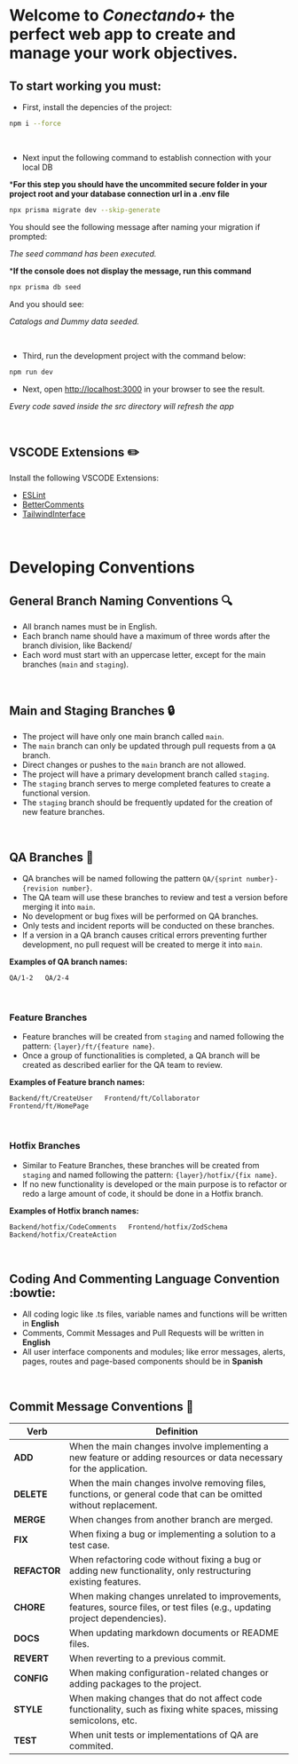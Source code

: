 # Welcome to *Conectando+* the perfect web app to create and manage your work objectives.

## To start working you must:


- First, install the depencies of the project:

```sh
npm i --force
```
$~$

- Next input the following command to establish connection with your local DB 

***For this step you should have the uncommited secure folder in your project root and your database connection url in a .env file**

```sh prisma
npx prisma migrate dev --skip-generate
```
You should see the following message after naming your migration if prompted:

*The seed command has been executed.*
$~$

***If the console does not display the  message, run this command**
```sh prisma
npx prisma db seed
```
And you should see:

*Catalogs and Dummy data seeded.*

$~$
- Third, run the development project with the command below:

```sh
npm run dev
```

- Next, open [http://localhost:3000](http://localhost:3000) in your browser to see the result.

*Every code saved inside the src directory will refresh the app*

$~$

## VSCODE Extensions :pencil2:
Install the following VSCODE Extensions:
- [ESLint](https://marketplace.visualstudio.com/items?itemName=dbaeumer.vscode-eslint)
- [BetterComments](https://marketplace.visualstudio.com/items?itemName=aaron-bond.better-comments)
- [TailwindInterface](https://marketplace.visualstudio.com/items?itemName=bradlc.vscode-tailwindcss)

$~$
# Developing Conventions

## General Branch Naming Conventions :mag:
- All branch names must be in English.
- Each branch name should have a maximum of three words after the branch division, like Backend/
- Each word must start with an uppercase letter, except for the main branches (`main` and `staging`).

$~$

## Main and Staging Branches :lock:
- The project will have only one main branch called `main`.
- The `main` branch can only be updated through pull requests from a `QA` branch.
- Direct changes or pushes to the `main` branch are not allowed.
- The project will have a primary development branch called `staging`.
- The `staging` branch serves to merge completed features to create a functional version.
- The `staging` branch should be frequently updated for the creation of new feature branches.

$~$

## QA Branches :wrench:
- QA branches will be named following the pattern `QA/{sprint number}-{revision number}`.
- The QA team will use these branches to review and test a version before merging it into `main`.
- No development or bug fixes will be performed on QA branches.
- Only tests and incident reports will be conducted on these branches.
- If a version in a QA branch causes critical errors preventing further development, no pull request will be created to merge it into `main`.

**Examples of QA branch names:**
```
QA/1-2   QA/2-4
```

$~$

### Feature Branches
- Feature branches will be created from `staging` and named following the pattern: `{layer}/ft/{feature name}`.
- Once a group of functionalities is completed, a QA branch will be created as described earlier for the QA team to review.

**Examples of Feature branch names:**
```
Backend/ft/CreateUser   Frontend/ft/Collaborator   Frontend/ft/HomePage
```

$~$

### Hotfix Branches 
- Similar to Feature Branches, these branches will be created from `staging` and named following the pattern: `{layer}/hotfix/{fix name}`.
- If no new functionality is developed or the main purpose is to refactor or redo a large amount of code, it should be done in a Hotfix branch.

**Examples of Hotfix branch names:**
```
Backend/hotfix/CodeComments   Frontend/hotfix/ZodSchema   Backend/hotfix/CreateAction
```

$~$

## Coding And Commenting Language Convention :bowtie:
- All coding logic like .ts files, variable names and functions will be written in **English**
- Comments, Commit Messages and Pull Requests will be written in **English**
- All user interface components and modules; like error messages, alerts, pages, routes and page-based components should be in **Spanish**

$~$

## Commit Message Conventions :incoming_envelope:
| Verb      | Definition |
|-----------|------------|
| **ADD**   | When the main changes involve implementing a new feature or adding resources or data necessary for the application. |
| **DELETE** | When the main changes involve removing files, functions, or general code that can be omitted without replacement. |
| **MERGE**  | When changes from another branch are merged. |
| **FIX**    | When fixing a bug or implementing a solution to a test case. |
| **REFACTOR** | When refactoring code without fixing a bug or adding new functionality, only restructuring existing features. |
| **CHORE**  | When making changes unrelated to improvements, features, source files, or test files (e.g., updating project dependencies). |
| **DOCS**   | When updating markdown documents or README files. |
| **REVERT** | When reverting to a previous commit. |
| **CONFIG** | When making configuration-related changes or adding packages to the project. |
| **STYLE**  | When making changes that do not affect code functionality, such as fixing white spaces, missing semicolons, etc. |
| **TEST** | When unit tests or implementations of QA are commited. |


